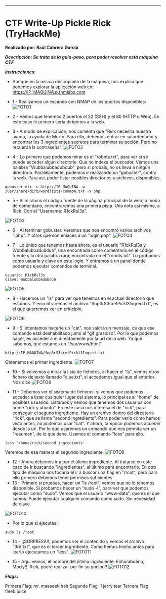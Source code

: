 ****

# CTF Write-Up Pickle Rick (TryHackMe)



**Realizado por: Raúl Cabrera Garcia** 

***Descripción: Se trata de la guía-paso, para poder resolver está máquina CTF***


***Instrucciones:*** 

- Aunque en la misma descripción de la máquina, nos explica que podemos explorar la aplicación web en:  https://IP_MAQUINA.p.thmlabs.com
- 1 - Realizamos un escaneo con NMAP de los puertos disponibles:
![FOTO1](/fotos_write_up/foto1.png)

- 2 - Vemos que tenemos 2 puertos el 22 (SSH) y el 80 (HTTP o Web). En este caso lo primero sería dirigirnos a la web.

- 3 - A modo de explicación, nos comenta que "Rick necesita nuestra ayuda, la ayuda de Morty. Para ello, debemos entrar en su ordenador y encontrar los 3 ingredientes secretos para terminar su poción. Pero no recuerda la contraseña".
![FOTO2](/fotos_write_up/foto2.png)

- 4 - Lo primero que podemos mirar es el "robots.txt", para ver si se puede acceder algún directorio. Que no indexa el buscador.
Vemos una palabra "Wubbalubbadubdub", pero si probaís, no os lleva a ningún directorio. Paralelamente, podemos ir realizando un "gobuster", contra la web. Para así, poder listar posibles directorios u archivos, disponibles.
```
gobuster dir -u http://IP_MAQUINA -w /usr/share/dirb/wordlists/common.txt -x php
```
- 5 - Si miramos el código fuente de la página principal de la web, a modo de comentario, encontraremos una primera pista. Una nota así mismo, a Rick. Con el "Username: R1ckRul3s".

![FOTO3](/fotos_write_up/foto3.png)

- 6 - Al terminar gobuster. Veremos que nos encontró varios archivos ".php". Y otros que son enlaces a un "login.php". 
![FOTO4](/fotos_write_up/foto4.png)

- 7 - Lo único que tenemos hasta ahora, es el usuario "R1ckRul3s y Wubbalubbadubdub", una encontrada como comentario en el código fuente y la otra palabra rara; encontrada en el "robots.txt". Lo probamos como usuario y clave en este login. Y entramos a un panel donde podemos ejecutar comandos de terminal.
```
usuario: R1ckRul3s
clave: Wubbalubbadubdub
```

![FOTO5](/fotos_write_up/foto5.png)

- 8 - Hacemos un "ls" para ver que tenemos en el actual directorio que estamos. Y encontraremos el archivo "Sup3rS3cretPickl3Ingred.txt", es el que querremos ver en principio.

![FOTO6](/fotos_write_up/foto6.png)

- 9 - Si intentamos hacerle un "cat", nos saldrá un mensaje, de que ese comando está deshabilitado junto al "gif grasioso". Por lo que podemos hacer, es acceder a el directamente por la url de la web. Ya que sabemos, que estamos en "/var/www/html".
```
http://IP_MAQUINA/Sup3rS3cretPickl3Ingred.txt
```
Obtenemos el primer ingrediente.
![FOTO7](/fotos_write_up/foto7.png)

- 10 - Si volvemos a mirar la lista de ficheros, al hacer el "ls", vemos otros fichero de texto llamado "clue.txt", si accedemos igual que el anterior. Nos dice
![FOTO8](/fotos_write_up/foto8.png)

- 11 - Debemos ver el sistema de ficheros, si vemos que podemos acceder a listar cualquier lugar del sistema, lo principal es al "home" de posibles usuarios. Listamos y vemos que tenemos dos usuarios con home "rick y ubuntu". En este caso nos interesa el de "rick", para conseguir el seguno ingrediente. Hay un archivo dentro del directorio "rick", que se llama "second ingredients". Para poder verlo como hemos visto antes, no podemos usar "cat". Y ahora, tampoco podemos acceder desde la url. Por lo que usaremos un comando que nos permita ver un "resumen", de lo que tiene. Usamos el comando "less" para ello.
```
less '/home/rick/second ingredients'
```

Veremos de esa manera el segundo ingrediente.
![FOTO9](/fotos_write_up/foto9.png)

- 12 - Ahora debemos ir a por el último ingrediente. Al tratarse en este caso de ir buscando "ingredientes", el último para encontrarlo. En otro tipo de máquina nos tocaría el ir a buscar una flag en "/root", pero para ello primero debemos tener permisos suficientes.
- 13 - Primero si pruebas, hacer un "ls /root", vemos que no lo tenemos disponible. Si probamos hacer un "sudo -l", para ver que podemos ejecutar como "sudo". Vemos que el usuario "www-data", que es el que somos. Puede ejecutar cualquier comando como sudo. Sin necesidad de clave.

![FOTO10](/fotos_write_up/foto10.png)

- Por lo que si ejecutas:
```
sudo ls /root
```
- 14 - ¡¡SORPRESA!!, podemos ver el contenido y vemos el archivo "3rd.txt", que es el tercer ingrediente. Como hemos hecho antes para leerlo ejecutamos un "less".
![FOTO11](/fotos_write_up/foto11.png)

- 15 - Aquí vemos, el nombre del último ingrediente. Enhorabuena, Morty!!. Rick, podrá realizar por fin su poción!!
![FOTO12](/fotos_write_up/foto12.png)


***Flags:***

Primera Flag: mr. meeseek hair
Segunda Flag: 1 jerry tear
Tercera Flag: fleeb juice
